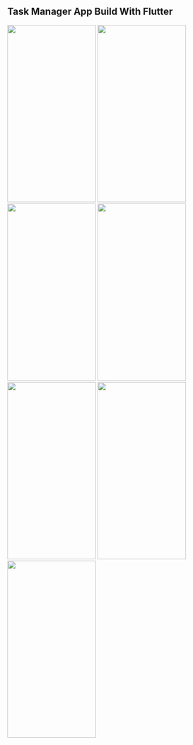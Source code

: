 ## Task Manager App Build With Flutter

<img src="https://github.com/devruhulamin/task_manager_app_/assets/142089324/9891545f-78de-4d72-8f8a-09ed18155305" width="200" height="400" />
<img src="https://github.com/devruhulamin/task_manager_app_/assets/142089324/32081c60-ab73-4c24-beb6-72539e460a4b" width="200" height="400" />
<img src="https://github.com/devruhulamin/task_manager_app_/assets/142089324/521d9960-9767-417f-858e-f869bf1aa190" width="200" height="400" />
<img src="https://github.com/devruhulamin/task_manager_app_/assets/142089324/6702098a-98c0-4f7f-a9a9-76098acbabe6" width="200" height="400" />
<img src="https://github.com/devruhulamin/task_manager_app_/assets/142089324/473c3196-64d0-4c22-98af-48b75ad2a160" width="200" height="400" />
<img src="https://github.com/devruhulamin/task_manager_app_/assets/142089324/0ecee74c-649e-464d-8ca5-e24063b6a35f" width="200" height="400" />
<img src="https://github.com/devruhulamin/task_manager_app_/assets/142089324/c1f9c10a-d896-4082-9c16-cfdff21bcd88" width="200" height="400" />


